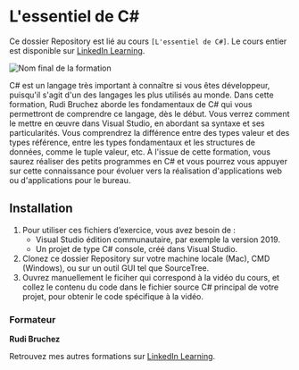# L'essentiel de C#

Ce dossier Repository est lié au cours `[L'essentiel de C#]`. Le cours entier est disponible sur [LinkedIn Learning][lil-course-url].

![Nom final de la formation][lil-thumbnail-url]

C# est un langage très important à connaître si vous êtes développeur, puisqu'il s'agit d'un des langages les plus utilisés au monde. Dans cette formation, Rudi Bruchez aborde les fondamentaux de C# qui vous permettront de comprendre ce langage, dès le début. Vous verrez comment le mettre en œuvre dans Visual Studio, en abordant sa syntaxe et ses particularités. Vous comprendrez la différence entre des types valeur et des types référence, entre les types fondamentaux et les structures de données, comme le tuple valeur, etc. À l'issue de cette formation, vous saurez réaliser des petits programmes en C# et vous pourrez vous appuyer sur cette connaissance pour évoluer vers la réalisation d'applications web ou d'applications pour le bureau.

## Installation
1. Pour utiliser ces fichiers d’exercice, vous avez besoin de : 
	- Visual Studio édition communautaire, par exemple la version 2019.
	- Un projet de type C# console, créé dans Visual Studio.
2. Clonez ce dossier Repository sur votre machine locale (Mac), CMD (Windows), ou sur un outil GUI tel que SourceTree. 
3. Ouvrez manuellement le ficiher qui correspond à la vidéo du cours, et collez le contenu du code dans le fichier source C# principal de votre projet, pour obtenir le code spécifique à la vidéo.

### Formateur

**Rudi Bruchez**

Retrouvez mes autres formations sur [LinkedIn Learning][lil-URL-trainer].

[0]: # (Replace these placeholder URLs with actual course URLs)
[lil-course-url]: https://www.linkedin.com/learning/l-essentiel-de-c-sharp-14363404/aborder-cette-formation?autoAdvance=true&autoSkip=false&autoplay=true&resume=true&
[lil-thumbnail-url]:  https://media-exp1.licdn.com/dms/image/C4E0DAQFstVLWIFDkng/learning-public-crop_675_1200/0/1636529580227?e=1645887600&v=beta&t=3KYKF6P907gNjhRcK6PjFJnJpgPwpaX-t0P7cI0sz3E
[lil-URL-trainer]: https://www.linkedin.com/learning/instructors/rudi-bruchez
